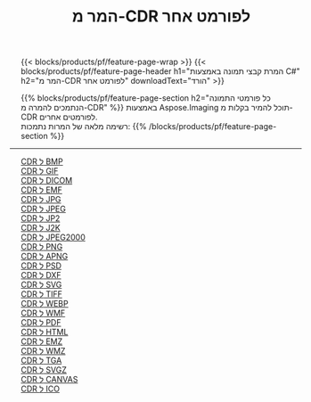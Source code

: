 ﻿---
title: המר מ-CDR לפורמט אחר 
weight: 3920
url: /he/java/conversion/from/cdr 
lang: he
langdirlevel: 2
locales: zh-hans,ja,it,ru,de,es,fr,nl,id,lt,pl,pt,vi,tr,ko,zh-hant,ar,hi,th,sv,cs,uk,he
description: באמצעות Aspose.Imaging תוכל להמיר בקלות מ-CDR לפורמט אחר
---

{{< blocks/products/pf/feature-page-wrap >}}
{{< blocks/products/pf/feature-page-header h1="המרת קבצי תמונה באמצעות C#" h2="המר מ-CDR לפורמט אחר" downloadText="הורד" >}}


{{% blocks/products/pf/feature-page-section  h2="כל פורמטי התמונה הנתמכים להמרה מ-CDR" %}}
באמצעות Aspose.Imaging תוכל להמיר בקלות מ-CDR לפורמטים אחרים.
<br/>
רשימה מלאה של המרות נתמכות:
{{% /blocks/products/pf/feature-page-section %}}
<div class="container-fluid productfamilypage bg-gray">
    <div class="convertypes bg-gray agp-content section">
        <div class="container">
		<hr style="margin-left:-20px;"/>
		<div class="row other-converters">
		    <div class='col-md-2 other-converter remove-lp remove-rp'><a href="/imaging/he/java/conversion/cdr-to-bmp" >CDR ל BMP</a></div><div class='col-md-2 other-converter remove-lp remove-rp'><a href="/imaging/he/java/conversion/cdr-to-gif" >CDR ל GIF</a></div><div class='col-md-2 other-converter remove-lp remove-rp'><a href="/imaging/he/java/conversion/cdr-to-dicom" >CDR ל DICOM</a></div><div class='col-md-2 other-converter remove-lp remove-rp'><a href="/imaging/he/java/conversion/cdr-to-emf" >CDR ל EMF</a></div><div class='col-md-2 other-converter remove-lp remove-rp'><a href="/imaging/he/java/conversion/cdr-to-jpg" >CDR ל JPG</a></div><div class='col-md-2 other-converter remove-lp remove-rp'><a href="/imaging/he/java/conversion/cdr-to-jpeg" >CDR ל JPEG</a></div><div class='col-md-2 other-converter remove-lp remove-rp'><a href="/imaging/he/java/conversion/cdr-to-jp2" >CDR ל JP2</a></div><div class='col-md-2 other-converter remove-lp remove-rp'><a href="/imaging/he/java/conversion/cdr-to-j2k" >CDR ל J2K</a></div><div class='col-md-2 other-converter remove-lp remove-rp'><a href="/imaging/he/java/conversion/cdr-to-jpeg2000" >CDR ל JPEG2000</a></div><div class='col-md-2 other-converter remove-lp remove-rp'><a href="/imaging/he/java/conversion/cdr-to-png" >CDR ל PNG</a></div><div class='col-md-2 other-converter remove-lp remove-rp'><a href="/imaging/he/java/conversion/cdr-to-apng" >CDR ל APNG</a></div><div class='col-md-2 other-converter remove-lp remove-rp'><a href="/imaging/he/java/conversion/cdr-to-psd" >CDR ל PSD</a></div><div class='col-md-2 other-converter remove-lp remove-rp'><a href="/imaging/he/java/conversion/cdr-to-dxf" >CDR ל DXF</a></div><div class='col-md-2 other-converter remove-lp remove-rp'><a href="/imaging/he/java/conversion/cdr-to-svg" >CDR ל SVG</a></div><div class='col-md-2 other-converter remove-lp remove-rp'><a href="/imaging/he/java/conversion/cdr-to-tiff" >CDR ל TIFF</a></div><div class='col-md-2 other-converter remove-lp remove-rp'><a href="/imaging/he/java/conversion/cdr-to-webp" >CDR ל WEBP</a></div><div class='col-md-2 other-converter remove-lp remove-rp'><a href="/imaging/he/java/conversion/cdr-to-wmf" >CDR ל WMF</a></div><div class='col-md-2 other-converter remove-lp remove-rp'><a href="/imaging/he/java/conversion/cdr-to-pdf" >CDR ל PDF</a></div><div class='col-md-2 other-converter remove-lp remove-rp'><a href="/imaging/he/java/conversion/cdr-to-html" >CDR ל HTML</a></div><div class='col-md-2 other-converter remove-lp remove-rp'><a href="/imaging/he/java/conversion/cdr-to-emz" >CDR ל EMZ</a></div><div class='col-md-2 other-converter remove-lp remove-rp'><a href="/imaging/he/java/conversion/cdr-to-wmz" >CDR ל WMZ</a></div><div class='col-md-2 other-converter remove-lp remove-rp'><a href="/imaging/he/java/conversion/cdr-to-tga" >CDR ל TGA</a></div><div class='col-md-2 other-converter remove-lp remove-rp'><a href="/imaging/he/java/conversion/cdr-to-svgz" >CDR ל SVGZ</a></div><div class='col-md-2 other-converter remove-lp remove-rp'><a href="/imaging/he/java/conversion/cdr-to-canvas" >CDR ל CANVAS</a></div><div class='col-md-2 other-converter remove-lp remove-rp'><a href="/imaging/he/java/conversion/cdr-to-ico" >CDR ל ICO</a></div>
                </div>
        </div>
    </div>
</div>
<br/>

